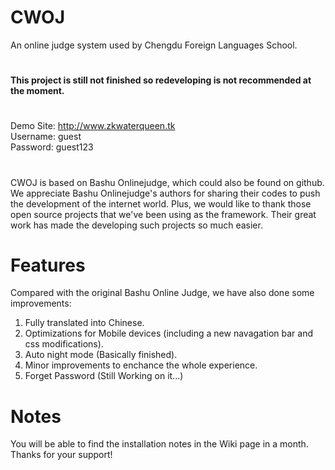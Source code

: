 # CWOJ
An online judge system used by Chengdu Foreign Languages School.
#
<b>This project is still not finished so redeveloping is not recommended at the moment.</b>
#
Demo Site: http://www.zkwaterqueen.tk<br>
Username: guest<br>
Password: guest123<br>
#
CWOJ is based on Bashu Onlinejudge, which could also be found on github. We appreciate Bashu Onlinejudge's authors for sharing their codes to push the development of the internet world.
Plus, we would like to thank those open source projects that we've been using as the framework. Their great work has made the developing such projects so much easier.
# Features
Compared with the original Bashu Online Judge, we have also done some improvements:<br>
1. Fully translated into Chinese.<br>
2. Optimizations for Mobile devices (including a new navagation bar and css modifications).<br>
3. Auto night mode (Basically finished).<br>
4. Minor improvements to enchance the whole experience.<br>
5. Forget Password (Still Working on it...)

# Notes
You will be able to find the installation notes in the Wiki page in a month. Thanks for your support!
